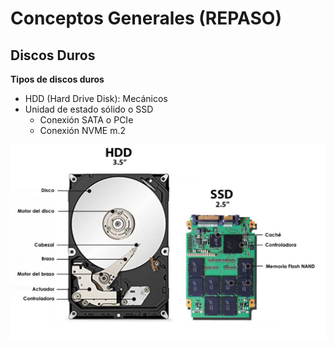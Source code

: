 # Conceptos Generales (REPASO)

## Discos Duros

**Tipos de discos duros**

- HDD (Hard Drive Disk): Mecánicos
- Unidad de estado sólido o SSD
    - Conexión SATA o PCIe
    - Conexión NVME m.2

![00-discosduros1](./images/00-discosduros1.png)

